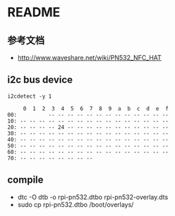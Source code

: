 # README

## 参考文档

* http://www.waveshare.net/wiki/PN532_NFC_HAT


## i2c bus device

`i2cdetect -y 1`

```
     0  1  2  3  4  5  6  7  8  9  a  b  c  d  e  f
00:          -- -- -- -- -- -- -- -- -- -- -- -- --
10: -- -- -- -- -- -- -- -- -- -- -- -- -- -- -- --
20: -- -- -- -- 24 -- -- -- -- -- -- -- -- -- -- --
30: -- -- -- -- -- -- -- -- -- -- -- -- -- -- -- --
40: -- -- -- -- -- -- -- -- -- -- -- -- -- -- -- --
50: -- -- -- -- -- -- -- -- -- -- -- -- -- -- -- --
60: -- -- -- -- -- -- -- -- -- -- -- -- -- -- -- --
70: -- -- -- -- -- -- -- --
```

## compile

* dtc -O dtb -o rpi-pn532.dtbo rpi-pn532-overlay.dts
* sudo cp rpi-pn532.dtbo /boot/overlays/

